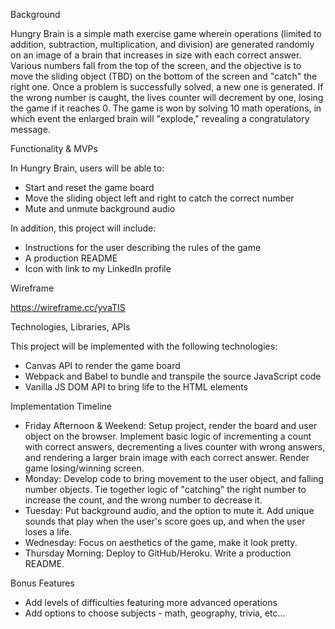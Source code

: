 Background

Hungry Brain is a simple math exercise game wherein operations (limited to addition, subtraction, multiplication, and division) are generated randomly on an image of a brain that increases in size with each correct answer. Various numbers fall from the top of the screen, and the objective is to move the sliding object (TBD) on the bottom of the screen and "catch" the right one. Once a problem is successfully solved, a new one is generated. If the wrong number is caught, the lives counter will decrement by one, losing the game if it reaches 0. The game is won by solving 10 math operations, in which event the enlarged brain will "explode," revealing a congratulatory message.

Functionality & MVPs

In Hungry Brain, users will be able to:
  - Start and reset the game board
  - Move the sliding object left and right to catch the correct number
  - Mute and unmute background audio

In addition, this project will include:
  - Instructions for the user describing the rules of the game
  - A production README
  - Icon with link to my LinkedIn profile

Wireframe

https://wireframe.cc/yvaTIS

Technologies, Libraries, APIs

This project will be implemented with the following technologies:

  - Canvas API to render the game board
  - Webpack and Babel to bundle and transpile the source JavaScript code
  - Vanilla JS DOM API to bring life to the HTML elements

Implementation Timeline

  - Friday Afternoon & Weekend: Setup project, render the board and user object on the browser. Implement basic logic of incrementing a count with correct answers, decrementing a lives counter with wrong answers, and rendering a larger brain image with each correct answer. Render game losing/winning screen.
  - Monday: Develop code to bring movement to the user object, and falling number objects. Tie together logic of "catching" the right number to increase the count, and the wrong number to decrease it.
  - Tuesday: Put background audio, and the option to mute it. Add unique sounds that play when the user's score goes up, and when the user loses a life.
  - Wednesday: Focus on aesthetics of the game, make it look pretty.
  - Thursday Morning: Deploy to GitHub/Heroku. Write a production README.
  
Bonus Features
  - Add levels of difficulties featuring more advanced operations
  - Add options to choose subjects - math, geography, trivia, etc...
